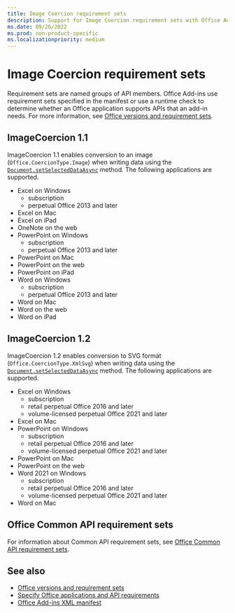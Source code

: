 ```yaml
---
title: Image Coercion requirement sets
description: Support for Image Coercion requirement sets with Office Add-ins across Excel, OneNote, PowerPoint, and Word.
ms.date: 09/26/2022
ms.prod: non-product-specific
ms.localizationpriority: medium
---
```


# Image Coercion requirement sets

Requirement sets are named groups of API members. Office Add-ins use requirement sets specified in the manifest or use a runtime check to determine whether an Office application supports APIs that an add-in needs. For more information, see [Office versions and requirement sets](/office/dev/add-ins/develop/office-versions-and-requirement-sets).

## ImageCoercion 1.1

ImageCoercion 1.1 enables conversion to an image (`Office.CoercionType.Image`) when writing data using the [`Document.setSelectedDataAsync`](/javascript/api/office/office.document#office-office-document-getselecteddataasync-member(1)) method. The following applications are supported.

- Excel on Windows
  - subscription
  - perpetual Office 2013 and later
- Excel on Mac
- Excel on iPad
- OneNote on the web
- PowerPoint on Windows
  - subscription
  - perpetual Office 2013 and later
- PowerPoint on Mac
- PowerPoint on the web
- PowerPoint on iPad
- Word on Windows
  - subscription
  - perpetual Office 2013 and later
- Word on Mac
- Word on the web
- Word on iPad

## ImageCoercion 1.2

ImageCoercion 1.2 enables conversion to SVG format (`Office.CoercionType.XmlSvg`) when writing data using the [`Document.setSelectedDataAsync`](/javascript/api/office/office.document#office-office-document-getselecteddataasync-member(1)) method. The following applications are supported.

- Excel on Windows
  - subscription
  - retail perpetual Office 2016 and later
  - volume-licensed perpetual Office 2021 and later
- Excel on Mac
- PowerPoint on Windows
  - subscription
  - retail perpetual Office 2016 and later
  - volume-licensed perpetual Office 2021 and later
- PowerPoint on Mac
- PowerPoint on the web
- Word 2021 on Windows
  - subscription
  - retail perpetual Office 2016 and later
  - volume-licensed perpetual Office 2021 and later
- Word on Mac

## Office Common API requirement sets

For information about Common API requirement sets, see [Office Common API requirement sets](office-add-in-requirement-sets.md).

## See also

- [Office versions and requirement sets](/office/dev/add-ins/develop/office-versions-and-requirement-sets)
- [Specify Office applications and API requirements](/office/dev/add-ins/develop/specify-office-hosts-and-api-requirements)
- [Office Add-ins XML manifest](/office/dev/add-ins/develop/add-in-manifests)
